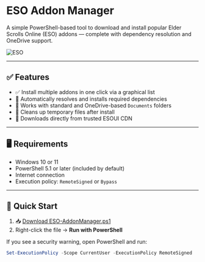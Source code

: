 # ESO Addon Manager

A simple PowerShell-based tool to download and install popular Elder Scrolls Online (ESO) addons — complete with dependency resolution and OneDrive support.

![ESO](https://img.shields.io/badge/Game-Elder%20Scrolls%20Online-blue?logo=windows)

---

## ✅ Features

- ✅ Install multiple addons in one click via a graphical list
- 🔁 Automatically resolves and installs required dependencies
- 💾 Works with standard and OneDrive-based `Documents` folders
- 🧼 Cleans up temporary files after install
- 🎯 Downloads directly from trusted ESOUI CDN

---

## 🖥 Requirements

- Windows 10 or 11
- PowerShell 5.1 or later (included by default)
- Internet connection
- Execution policy: `RemoteSigned` or `Bypass`

---

## 🚀 Quick Start

1. 📥 [Download ESO-AddonManager.ps1](https://raw.githubusercontent.com/YOUR_USERNAME/ESO-Addon-Manager/main/ESO-AddonManager.ps1)
2. Right-click the file → **Run with PowerShell**

If you see a security warning, open PowerShell and run:

```powershell
Set-ExecutionPolicy -Scope CurrentUser -ExecutionPolicy RemoteSigned

